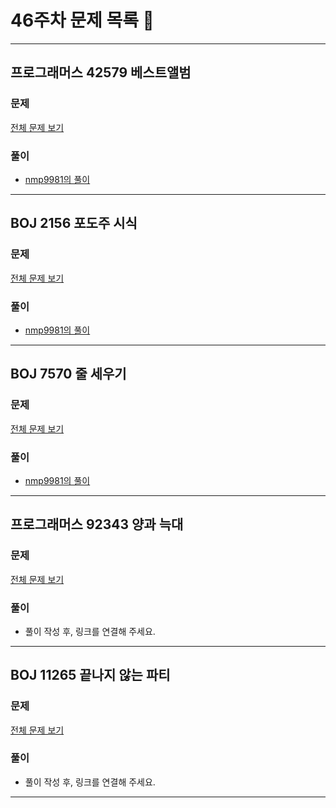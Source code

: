 # 46주차 문제 목록 📝
___
## 프로그래머스 42579 베스트앨범
### 문제
[전체 문제 보기](https://school.programmers.co.kr/learn/courses/30/lessons/42579)

### 풀이
- [nmp9981의 풀이](https://blog.naver.com/tybnasgo/222890713167)
___
## BOJ 2156 포도주 시식
### 문제
[전체 문제 보기](https://www.acmicpc.net/problem/2156)

### 풀이
- [nmp9981의 풀이](https://blog.naver.com/tybnasgo/222644223527)
___

## BOJ 7570 줄 세우기
### 문제
[전체 문제 보기](https://www.acmicpc.net/problem/7570)

### 풀이
- [nmp9981의 풀이](https://blog.naver.com/tybnasgo/222894412723)
___

## 프로그래머스 92343 양과 늑대
### 문제
[전체 문제 보기](https://school.programmers.co.kr/learn/courses/30/lessons/92343)

### 풀이
- 풀이 작성 후, 링크를 연결해 주세요.
___

## BOJ 11265 끝나지 않는 파티
### 문제
[전체 문제 보기](https://www.acmicpc.net/problem/11265)

### 풀이
- 풀이 작성 후, 링크를 연결해 주세요.
___